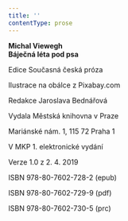 ```yaml
---
title: ''
contentType: prose
---
```


**Michal Viewegh  
Báječná léta pod psa**

  

Edice Současná česká próza

  

Ilustrace na obálce z Pixabay.com

  

Redakce Jaroslava Bednářová

  

Vydala Městská knihovna v Praze

  

Mariánské nám. 1, 115 72 Praha 1

  

V MKP 1. elektronické vydání

  

Verze 1.0 z 2. 4. 2019

  

ISBN 978-80-7602-728-2 (epub)

  

ISBN 978-80-7602-729-9 (pdf)

  

ISBN 978-80-7602-730-5 (prc)
